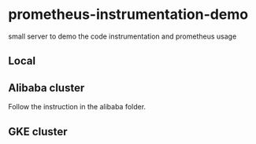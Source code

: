 # prometheus-instrumentation-demo
small server to demo the code instrumentation and prometheus usage

## Local

## Alibaba cluster

Follow the instruction in the alibaba folder.

## GKE cluster